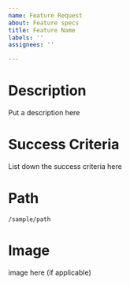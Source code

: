 ```yaml
---
name: Feature Request
about: Feature specs
title: Feature Name
labels: ''
assignees: ''

---
```


# Description
Put a description here

# Success Criteria
List down the success criteria here

# Path
`/sample/path`

# Image
image here (if applicable)

